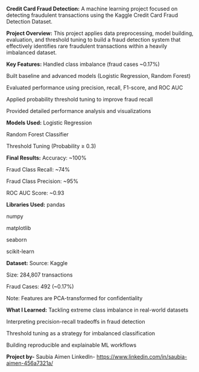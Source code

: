 **Credit Card Fraud Detection:**
A machine learning project focused on detecting fraudulent transactions using the Kaggle Credit Card Fraud Detection Dataset.

 **Project Overview:**
This project applies data preprocessing, model building, evaluation, and threshold tuning to build a fraud detection system that effectively identifies rare fraudulent transactions within a heavily imbalanced dataset.

 **Key Features:**
Handled class imbalance (fraud cases ~0.17%)

Built baseline and advanced models (Logistic Regression, Random Forest)

Evaluated performance using precision, recall, F1-score, and ROC AUC

Applied probability threshold tuning to improve fraud recall

Provided detailed performance analysis and visualizations

 **Models Used:**
Logistic Regression

Random Forest Classifier

Threshold Tuning (Probability ≥ 0.3)

**Final Results:**
Accuracy: ~100%

Fraud Class Recall: ~74%

Fraud Class Precision: ~95%

ROC AUC Score: ~0.93

**Libraries Used:**
pandas

numpy

matplotlib

seaborn

scikit-learn


**Dataset:**
Source: Kaggle

Size: 284,807 transactions

Fraud Cases: 492 (~0.17%)

Note: Features are PCA-transformed for confidentiality

**What I Learned:**
Tackling extreme class imbalance in real-world datasets

Interpreting precision-recall tradeoffs in fraud detection

Threshold tuning as a strategy for imbalanced classification

Building reproducible and explainable ML workflows


**Project by-**
Saubia Aimen
LinkedIn- https://www.linkedin.com/in/saubia-aimen-456a7321a/

